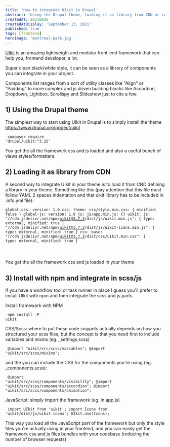```yaml
---
title: 'How to integrate UIkit in Drupal'
abstract: 'Using the Drupal theme, loading it as library from CDN or install with npm and integrate in gulp workflow'
createdAt: 20210826
createdAtDisplay: 'September 13, 2021'
published: true
tags: [frontend]
heroImage: 'montreal-park.jpg'
---
```


[UIkit](https://getuikit.com/) is an amazing lightweight and modular front-end framework that can help you, frontend developer, a lot.

Super clean black/white style, it can be seen as a library of components you can integrate in your project.

Components list ranges from a sort of utility classes like "Align" or "Padding" to more complex and js driven building blocks like Accordion, Dropdown, Lightbox, Scrollspy and Slideshow just to cite a few.

## 1) Using the Drupal theme

The simplest way to start using UIkit in Drupal is to simply install the theme https://www.drupal.org/project/uikit

<code><pre class="shell">
composer require 'drupal/uikit:^3.15'</pre></code>

You get the all the framework css and js loaded and also a useful bunch of views styles/formatters.

## 2) Loading it as library from CDN

A second way to integrate UIkit in your theme is to load it from CND defining a library in your theme.
Something like this (pay attention that this file must follow YAML 2 spaces indentation and that uikit library has to be included in .info.yml file):
<code><pre class="YAML">
global-css:
version: 1.0
css:
theme:
css/style.min.css: { minified: false }
global-js:
version: 1.0
js:
js/app.min.js: {}
uikit:
js:
"//cdn.jsdelivr.net/npm/uikit@3.7.3/dist/js/uikit.min.js": { type: external, minified: true }
"//cdn.jsdelivr.net/npm/uikit@3.7.3/dist/js/uikit-icons.min.js": { type: external, minified: true }
css:
base:
"//cdn.jsdelivr.net/npm/uikit@3.7.3/dist/css/uikit.min.css": { type: external, minified: true }

</pre></code>
You get the all the framework css and js loaded in your theme

## 3) Install with npm and integrate in scss/js

If you have a workflow tool or task runner in place I guess you'll prefer to install UIkit with npm and then integrate the scss and js parts.

Install framework with NPM
<code><pre class="shell">
npm install -P uikit</pre></code>

CSS/Scss: where to put these code snippets actually depends on how you structured your scss files,
but the concept is that you need first to include variables and mixins (eg. \_settings.scss)
<code><pre class="scss">
@import "uikit/src/scss/variables";
@import "uikit/src/scss/mixins";</pre></code>

and the you can include the CSS for the components you're using (eg. \_components.scss):
<code><pre class="scss">
@import "uikit/src/scss/components/visibility";
@import "uikit/src/scss/components/accordion";
@import "uikit/src/scss/components/animation";</pre></code>

JavaScript: simply import the framework (eg. in app.js)
<code><pre class="scss">
import UIkit from 'uikit';
import Icons from 'uikit/dist/js/uikit-icons';
UIkit.use(Icons);</pre></code>

This way you load all the JavaScript part of the framework but only the style files you're actually using in your frontend,
and you can easily get the framework css and js files bundles with your codebase (reducing the number of browser requests)
